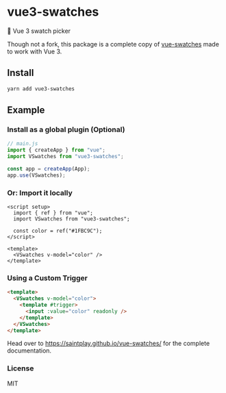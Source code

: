 # vue3-swatches

🎨 Vue 3 swatch picker

Though not a fork, this package is a complete copy of [vue-swatches](https://github.com/saintplay/vue-swatches) made to work with Vue 3.

## Install

```sh
yarn add vue3-swatches
```

## Example

### Install as a global plugin (Optional)

```js
// main.js
import { createApp } from "vue";
import VSwatches from "vue3-swatches";

const app = createApp(App);
app.use(VSwatches);
```

### Or: Import it locally

```vue
<script setup>
  import { ref } from "vue";
  import VSwatches from "vue3-swatches";

  const color = ref("#1FBC9C");
</script>

<template>
  <VSwatches v-model="color" />
</template>
```

### Using a Custom Trigger

```html
<template>
  <VSwatches v-model="color">
    <template #trigger>
      <input :value="color" readonly />
    </template>
  </VSwatches>
</template>
```

Head over to https://saintplay.github.io/vue-swatches/ for the complete documentation.

### License

MIT
